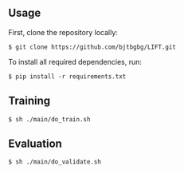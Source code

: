 ## Usage
First, clone the repository locally:
```
$ git clone https://github.com/bjtbgbg/LIFT.git
```
To install all required dependencies, run:
```
$ pip install -r requirements.txt
```

## Training
```
$ sh ./main/do_train.sh
```

## Evaluation
```
$ sh ./main/do_validate.sh
```
